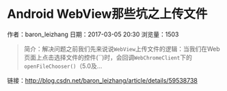 # Android WebView那些坑之上传文件
作者：baron_leizhang
日期：2017-03-05 20:30
浏览量：1503
> 简介：解决问题之前我们先来说说`WebView`上传文件的逻辑：当我们在Web页面上点击选择文件的控件(``)时，会回调`WebChromeClient`下的`openFileChooser()`（5.0及...

 链接：http://blog.csdn.net/baron_leizhang/article/details/59538738

